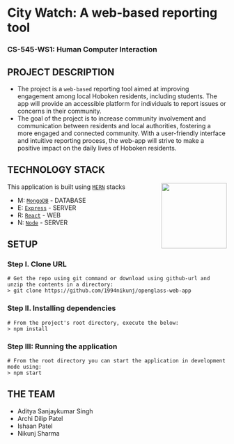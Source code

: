 # City Watch: A web-based reporting tool

### CS-545-WS1: Human Computer Interaction

## PROJECT DESCRIPTION
- The project is a `web-based` reporting tool aimed at improving engagement among local Hoboken residents, including students. The app will provide an accessible platform for individuals to report issues or concerns in their community.
- The goal of the project is to increase community involvement and communication between residents and local authorities, fostering a more engaged and connected community. With a user-friendly interface and intuitive reporting process, the web-app will strive to make a positive impact on the daily lives of Hoboken residents.

## TECHNOLOGY STACK

This application is built using [`MERN`](https://www.mongodb.com/mern-stack) stacks
<img src="https://user-images.githubusercontent.com/51209322/208287963-5735fb30-281d-4b93-8c20-bfca6f1403d6.png" align="right" height=150/>
- M: [`MongoDB`](https://www.mongodb.com/) - DATABASE
- E: [`Express`](https://www.mongodb.com/) - SERVER
- R: [`React`](https://www.mongodb.com/) - WEB
- N: [`Node`](https://www.mongodb.com/) - SERVER

## SETUP

### Step I. Clone URL
```shell
# Get the repo using git command or download using github-url and unzip the contents in a directory:
> git clone https://github.com/1994nikunj/openglass-web-app
```

### Step II. Installing dependencies
```shell
# From the project's root directory, execute the below:
> npm install
```

### Step III: Running the application
```shell
# From the root directory you can start the application in development mode using:
> npm start
```

## THE TEAM
- Aditya Sanjaykumar Singh
- Archi Dilip Patel
- Ishaan Patel
- Nikunj Sharma

